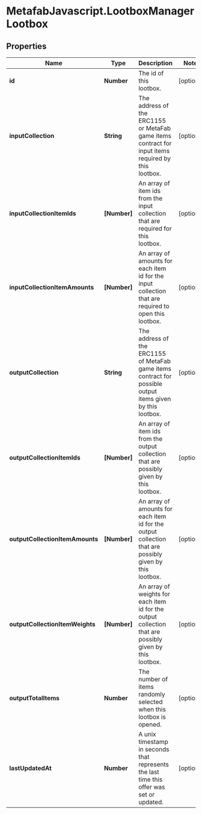 # MetafabJavascript.LootboxManagerLootbox

## Properties

Name | Type | Description | Notes
------------ | ------------- | ------------- | -------------
**id** | **Number** | The id of this lootbox. | [optional] 
**inputCollection** | **String** | The address of the ERC1155 or MetaFab game items contract for input items required by this lootbox. | [optional] 
**inputCollectionItemIds** | **[Number]** | An array of item ids from the input collection that are required for this lootbox. | [optional] 
**inputCollectionItemAmounts** | **[Number]** | An array of amounts for each item id for the input collection that are required to open this lootbox. | [optional] 
**outputCollection** | **String** | The address of the ERC1155 of MetaFab game items contract for possible output items given by this lootbox. | [optional] 
**outputCollectionItemIds** | **[Number]** | An array of item ids from the output collection that are possibly given by this lootbox. | [optional] 
**outputCollectionItemAmounts** | **[Number]** | An array of amounts for each item id for the output collection that are possibly given by this lootbox. | [optional] 
**outputCollectionItemWeights** | **[Number]** | An array of weights for each item id for the output collection that are possibly given by this lootbox. | [optional] 
**outputTotalItems** | **Number** | The number of items randomly selected when this lootbox is opened. | [optional] 
**lastUpdatedAt** | **Number** | A unix timestamp in seconds that represents the last time this offer was set or updated. | [optional] 


